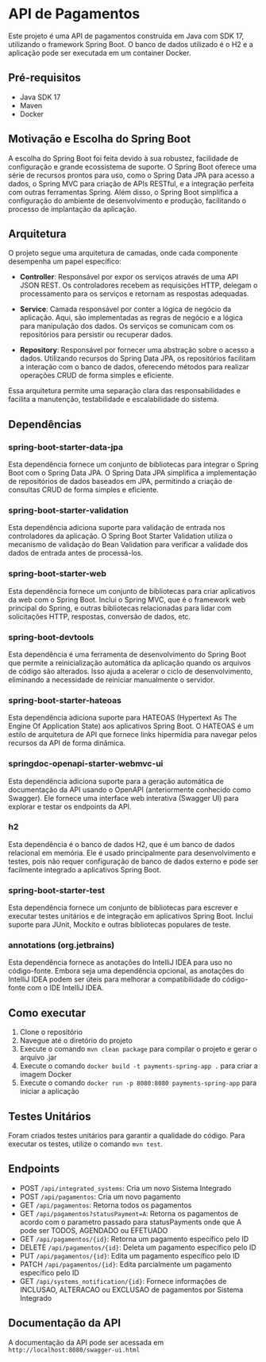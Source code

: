 # API de Pagamentos

Este projeto é uma API de pagamentos construída em Java com SDK 17, utilizando o framework Spring Boot. O banco de dados utilizado é o H2 e a aplicação pode ser executada em um container Docker.

## Pré-requisitos
- Java SDK 17
- Maven
- Docker

## Motivação e Escolha do Spring Boot

A escolha do Spring Boot foi feita devido à sua robustez, facilidade de configuração e grande ecossistema de suporte. O Spring Boot oferece uma série de recursos prontos para uso, como o Spring Data JPA para acesso a dados, o Spring MVC para criação de APIs RESTful, e a integração perfeita com outras ferramentas Spring. Além disso, o Spring Boot simplifica a configuração do ambiente de desenvolvimento e produção, facilitando o processo de implantação da aplicação.

## Arquitetura

O projeto segue uma arquitetura de camadas, onde cada componente desempenha um papel específico:

- **Controller**: Responsável por expor os serviços através de uma API JSON REST. Os controladores recebem as requisições HTTP, delegam o processamento para os serviços e retornam as respostas adequadas.

- **Service**: Camada responsável por conter a lógica de negócio da aplicação. Aqui, são implementadas as regras de negócio e a lógica para manipulação dos dados. Os serviços se comunicam com os repositórios para persistir ou recuperar dados.

- **Repository**: Responsável por fornecer uma abstração sobre o acesso a dados. Utilizando recursos do Spring Data JPA, os repositórios facilitam a interação com o banco de dados, oferecendo métodos para realizar operações CRUD de forma simples e eficiente.

Essa arquitetura permite uma separação clara das responsabilidades e facilita a manutenção, testabilidade e escalabilidade do sistema.

## Dependências

### spring-boot-starter-data-jpa
Esta dependência fornece um conjunto de bibliotecas para integrar o Spring Boot com o Spring Data JPA. O Spring Data JPA simplifica a implementação de repositórios de dados baseados em JPA, permitindo a criação de consultas CRUD de forma simples e eficiente.

### spring-boot-starter-validation
Esta dependência adiciona suporte para validação de entrada nos controladores da aplicação. O Spring Boot Starter Validation utiliza o mecanismo de validação do Bean Validation para verificar a validade dos dados de entrada antes de processá-los.

### spring-boot-starter-web
Esta dependência fornece um conjunto de bibliotecas para criar aplicativos da web com o Spring Boot. Inclui o Spring MVC, que é o framework web principal do Spring, e outras bibliotecas relacionadas para lidar com solicitações HTTP, respostas, conversão de dados, etc.

### spring-boot-devtools
Esta dependência é uma ferramenta de desenvolvimento do Spring Boot que permite a reinicialização automática da aplicação quando os arquivos de código são alterados. Isso ajuda a acelerar o ciclo de desenvolvimento, eliminando a necessidade de reiniciar manualmente o servidor.

### spring-boot-starter-hateoas
Esta dependência adiciona suporte para HATEOAS (Hypertext As The Engine Of Application State) aos aplicativos Spring Boot. O HATEOAS é um estilo de arquitetura de API que fornece links hipermídia para navegar pelos recursos da API de forma dinâmica.

### springdoc-openapi-starter-webmvc-ui
Esta dependência adiciona suporte para a geração automática de documentação da API usando o OpenAPI (anteriormente conhecido como Swagger). Ele fornece uma interface web interativa (Swagger UI) para explorar e testar os endpoints da API.

### h2
Esta dependência é o banco de dados H2, que é um banco de dados relacional em memória. Ele é usado principalmente para desenvolvimento e testes, pois não requer configuração de banco de dados externo e pode ser facilmente integrado a aplicativos Spring Boot.

### spring-boot-starter-test
Esta dependência fornece um conjunto de bibliotecas para escrever e executar testes unitários e de integração em aplicativos Spring Boot. Inclui suporte para JUnit, Mockito e outras bibliotecas populares de teste.

### annotations (org.jetbrains)
Esta dependência fornece as anotações do IntelliJ IDEA para uso no código-fonte. Embora seja uma dependência opcional, as anotações do IntelliJ IDEA podem ser úteis para melhorar a compatibilidade do código-fonte com o IDE IntelliJ IDEA.

## Como executar
1. Clone o repositório
2. Navegue até o diretório do projeto
3. Execute o comando `mvn clean package` para compilar o projeto e gerar o arquivo .jar
4. Execute o comando `docker build -t payments-spring-app .` para criar a imagem Docker
5. Execute o comando `docker run -p 8080:8080 payments-spring-app` para iniciar a aplicação

## Testes Unitários
Foram criados testes unitários para garantir a qualidade do código. Para executar os testes, utilize o comando `mvn test`.

## Endpoints
- POST   `/api/integrated_systems`: Cria um novo Sistema Integrado
- POST   `/api/pagamentos`: Cria um novo pagamento
- GET    `/api/pagamentos`: Retorna todos os pagamentos
- GET    `/api/pagamentos?statusPayment=A`: Retorna os pagamentos de acordo com o parametro passado para statusPayments onde que A pode ser TODOS, AGENDADO ou EFETUADO
- GET    `/api/pagamentos/{id}`: Retorna um pagamento específico pelo ID
- DELETE `/api/pagamentos/{id}`: Deleta um pagamento específico pelo ID
- PUT    `/api/pagamentos/{id}`: Edita um pagamento específico pelo ID
- PATCH  `/api/pagamentos/{id}`: Edita parcialmente um pagamento específico pelo ID
- GET    `/api/systems_notification/{id}`: Fornece informações de INCLUSAO, ALTERACAO ou EXCLUSAO de pagamentos por Sistema Integrado

## Documentação da API
A documentação da API pode ser acessada em `http://localhost:8080/swagger-ui.html`
